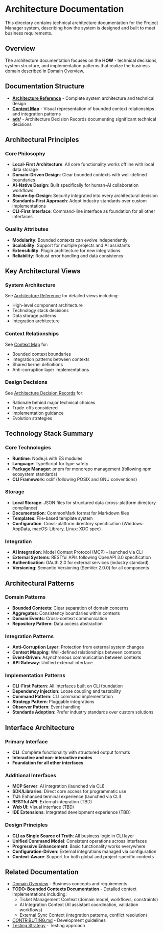 # Architecture Documentation

This directory contains technical architecture documentation for the Project Manager system, describing how the system is designed and built to meet business requirements.

## Overview

The architecture documentation focuses on the **HOW** - technical decisions, system structure, and implementation patterns that realize the business domain described in [Domain Overview](./domain-overview.md).

## Documentation Structure

- **[Architecture Reference](../reference/architecture.md)** - Complete system architecture and technical design
- **[Context Map](./context-map.md)** - Visual representation of bounded context relationships and integration patterns
- **[adr/](./adr/README.md)** - Architecture Decision Records documenting significant technical decisions

## Architectural Principles

### Core Philosophy

- **Local-First Architecture**: All core functionality works offline with local data storage
- **Domain-Driven Design**: Clear bounded contexts with well-defined boundaries
- **AI-Native Design**: Built specifically for human-AI collaboration workflows
- **Secure-by-Design**: Security integrated into every architectural decision
- **Standards-First Approach**: Adopt industry standards over custom implementations
- **CLI-First Interface**: Command-line interface as foundation for all other interfaces

### Quality Attributes

- **Modularity**: Bounded contexts can evolve independently
- **Scalability**: Support for multiple projects and AI assistants
- **Extensibility**: Plugin architecture for new integrations
- **Reliability**: Robust error handling and data consistency

## Key Architectural Views

### System Architecture

See [Architecture Reference](../reference/architecture.md) for detailed views including:

- High-level component architecture
- Technology stack decisions
- Data storage patterns
- Integration architecture

### Context Relationships

See [Context Map](./context-map.md) for:

- Bounded context boundaries
- Integration patterns between contexts
- Shared kernel definitions
- Anti-corruption layer implementations

### Design Decisions

See [Architecture Decision Records](./adr/) for:

- Rationale behind major technical choices
- Trade-offs considered
- Implementation guidance
- Evolution strategies

## Technology Stack Summary

### Core Technologies

- **Runtime**: Node.js with ES modules
- **Language**: TypeScript for type safety
- **Package Manager**: pnpm for monorepo management (following npm ecosystem standards)
- **CLI Framework**: oclif (following POSIX and GNU conventions)

### Storage

- **Local Storage**: JSON files for structured data (cross-platform directory compliance)
- **Documentation**: CommonMark format for Markdown files
- **Templates**: File-based template system
- **Configuration**: Cross-platform directory specification (Windows: AppData, macOS: Library, Linux: XDG spec)

### Integration

- **AI Integration**: Model Context Protocol (MCP) - launched via CLI
- **External Systems**: RESTful APIs following OpenAPI 3.0 specification
- **Authentication**: OAuth 2.0 for external services (industry standard)
- **Versioning**: Semantic Versioning (SemVer 2.0.0) for all components

## Architectural Patterns

### Domain Patterns

- **Bounded Contexts**: Clear separation of domain concerns
- **Aggregates**: Consistency boundaries within contexts
- **Domain Events**: Cross-context communication
- **Repository Pattern**: Data access abstraction

### Integration Patterns

- **Anti-Corruption Layer**: Protection from external system changes
- **Context Mapping**: Well-defined relationships between contexts
- **Event-Driven**: Asynchronous communication between contexts
- **API Gateway**: Unified external interface

### Implementation Patterns

- **CLI-First Pattern**: All interfaces built on CLI foundation
- **Dependency Injection**: Loose coupling and testability
- **Command Pattern**: CLI command implementation
- **Strategy Pattern**: Pluggable integrations
- **Observer Pattern**: Event handling
- **Standards Adoption**: Prefer industry standards over custom solutions

## Interface Architecture

### Primary Interface

- **CLI**: Complete functionality with structured output formats
- **Interactive and non-interactive modes**
- **Foundation for all other interfaces**

### Additional Interfaces

- **MCP Server**: AI integration (launched via CLI)
- **SDK/Libraries**: Direct core access for programmatic use
- **TUI**: Enhanced terminal experience (launched via CLI)
- **RESTful API**: External integration (TBD)
- **Web UI**: Visual interface (TBD)
- **IDE Extensions**: Integrated development experience (TBD)

### Design Principles

- **CLI as Single Source of Truth**: All business logic in CLI layer
- **Unified Command Model**: Consistent operations across interfaces
- **Progressive Enhancement**: Basic functionality works everywhere
- **Configuration-Driven**: External integrations managed via configuration
- **Context-Aware**: Support for both global and project-specific contexts

## Related Documentation

- [Domain Overview](./domain-overview.md) - Business concepts and requirements
- **TODO: Bounded Contexts Documentation** - Detailed context implementations including:
  - Ticket Management Context (domain model, workflows, constraints)
  - AI Integration Context (AI assistant coordination, validation workflows)
  - External Sync Context (integration patterns, conflict resolution)
- [CONTRIBUTING.md](../../CONTRIBUTING.md) - Development guidelines
- [Testing Strategy](../guides/testing-strategy.md) - Testing approach
